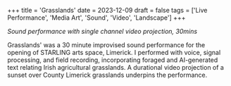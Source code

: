 +++
title = 'Grasslands'
date = 2023-12-09
draft = false
tags = ['Live Performance', 'Media Art', 'Sound', 'Video', 'Landscape']
+++

*Sound performance with single channel video projection, 30mins*

Grasslands' was a 30 minute improvised sound performance for the opening of STARLING arts space, Limerick. I performed with voice, signal processing, and field recording, incorporating foraged and AI-generated text relating Irish agricultural grasslands. A durational video projection of a sunset over County Limerick grasslands underpins the performance.